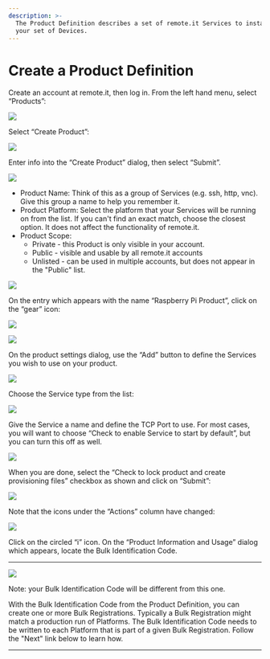 ```yaml
---
description: >-
  The Product Definition describes a set of remote.it Services to install on
  your set of Devices.
---
```


# Create a Product Definition

Create an account at remote.it, then log in.  From the left hand menu, select “Products”:

![](../../.gitbook/assets/image%20%28114%29.png)

Select “Create Product”:

![](../../.gitbook/assets/image%20%2882%29.png)

Enter info into the “Create Product” dialog, then select “Submit”.

![](../../.gitbook/assets/image%20%28168%29.png)

* Product Name: Think of this as a group of Services \(e.g. ssh, http, vnc\).  Give this group a name to help you remember it.
* Product Platform: Select the platform that your Services will be running on from the list.  If you can't find an exact match, choose the closest option.  It does not affect the functionality of remote.it.
* Product Scope: 
  * Private - this Product is only visible in your account.
  * Public - visible and usable by all remote.it accounts
  * Unlisted - can be used in multiple accounts, but does not appear in the "Public" list.

![](../../.gitbook/assets/image%20%28467%29.png)

On the entry which appears with the name “Raspberry Pi Product”, click on the “gear” icon:

![](../../.gitbook/assets/image%20%2880%29.png)

![](../../.gitbook/assets/image%20%28310%29.png)

On the product settings dialog, use the “Add” button to define the Services you wish to use on your product.  

![](../../.gitbook/assets/image%20%28372%29.png)

Choose the Service type from the list:

![](../../.gitbook/assets/image%20%28444%29.png)

Give the Service a name and define the TCP Port to use.  For most cases, you will want to choose “Check to enable Service to start by default”, but you can turn this off as well.

![](../../.gitbook/assets/image%20%28465%29.png)

When you are done, select the “Check to lock product and create provisioning files” checkbox as shown and click on “Submit”:

![](../../.gitbook/assets/image%20%28355%29.png)

Note that the icons under the “Actions” column have changed:

![](../../.gitbook/assets/image%20%28505%29.png)

Click on the circled “i” icon.  On the “Product Information and Usage” dialog which appears, locate the Bulk Identification Code.  
****

![](../../.gitbook/assets/image%20%28361%29.png)

Note: your Bulk Identification Code will be different from this one.  

With the Bulk Identification Code from the Product Definition, you can create one or more Bulk Registrations.  Typically a Bulk Registration might match a production run of Platforms.  The Bulk Identification Code needs to be written to each Platform that is part of a given Bulk Registration.  Follow the "Next" link below to learn how.  
****

